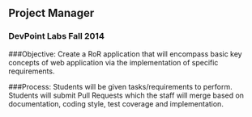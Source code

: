 ## Project Manager
### DevPoint Labs Fall 2014

###Objective: 
Create a RoR application that will encompass basic key concepts of web application via the implementation of specific requirements.

###Process:
Students will be given tasks/requirements to perform. Students will submit Pull Requests which the staff will merge based on documentation, coding style, test coverage and implementation.
